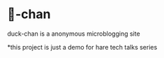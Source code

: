 # 🦆-chan

duck-chan is a anonymous microblogging site

\*this project is just a demo for hare tech talks series
